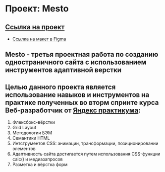 # Проект: Mesto

## [Ссылка на проект]()

* [Ссылка на макет в Figma](https://www.figma.com/file/2cn9N9jSkmxD84oJik7xL7/JavaScript.-Sprint-4?node-id=0%3A1)

## Mesto - третья проектная работа по созданию одностраничного сайта с использованием инструментов адаптивной верстки
## Целью данного проекта является использование навыков и инструментов на практике полученных во вторм спринте курса Веб-разработчик от [Яндекс практикума](https://praktikum.yandex.ru/):

1. Флексбокс-вёрстки
2. Grid Layout
2. Методологии БЭМ
3. Семантики HTML
4. Интструментов CSS: анимации, трансформации, позиционировании элементов
5. Адаптивность сайта достигается путем использования CSS-функции calc() и медиазапросов
6. Разметка и вёрстка форм


